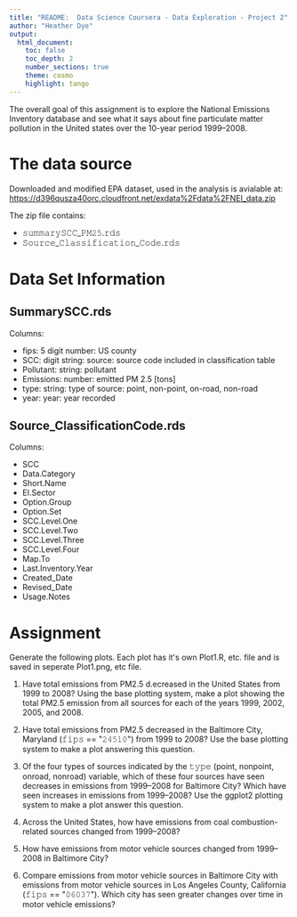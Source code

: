 ```yaml
---
title: "README:  Data Science Coursera - Data Exploration - Project 2"
author: "Heather Dye"
output:
  html_document:
    toc: false
    toc_depth: 2
    number_sections: true
    theme: cosmo
    highlight: tango
---
```



The overall goal of this assignment is to explore the National Emissions Inventory database and see what it says about fine particulate matter pollution in the United states over the 10-year period 1999–2008. 



# The data source

Downloaded and modified EPA dataset, used in the analysis is avialable at:
https://d396qusza40orc.cloudfront.net/exdata%2Fdata%2FNEI_data.zip

The zip file contains:

- 𝚜𝚞𝚖𝚖𝚊𝚛𝚢𝚂𝙲𝙲_𝙿𝙼𝟸𝟻.𝚛𝚍𝚜
- 𝚂𝚘𝚞𝚛𝚌𝚎_𝙲𝚕𝚊𝚜𝚜𝚒𝚏𝚒𝚌𝚊𝚝𝚒𝚘𝚗_𝙲𝚘𝚍𝚎.𝚛𝚍𝚜


# Data Set Information

## SummarySCC.rds

Columns:

- fips: 5 digit number:  US county
- SCC: digit string:  source: source code included in classification table
- Pollutant: string: pollutant
- Emissions: number:  emitted PM 2.5 [tons]
- type: string:  type of source:  point, non-point, on-road, non-road
- year: year:  year recorded


## Source_ClassificationCode.rds

Columns:
- SCC                 
- Data.Category       
- Short.Name         
- EI.Sector           
- Option.Group
- Option.Set
- SCC.Level.One
- SCC.Level.Two       
- SCC.Level.Three    
- SCC.Level.Four      
- Map.To              
- Last.Inventory.Year
- Created_Date        
- Revised_Date        
- Usage.Notes  

# Assignment

Generate the following plots.  Each plot has it's own Plot1.R, etc. file and is saved in seperate Plot1.png, etc file.

1. Have total emissions from PM2.5 d.ecreased in the United States from 1999 to 2008? Using the base plotting system, make a plot showing the total PM2.5 emission from all sources for each of the years 1999, 2002, 2005, and 2008.

2. Have total emissions from PM2.5 decreased in the Baltimore City, Maryland (𝚏𝚒𝚙𝚜 == "𝟸𝟺𝟻𝟷𝟶") from 1999 to 2008? Use the base plotting system to make a plot answering this question.

3. Of the four types of sources indicated by the 𝚝𝚢𝚙𝚎 (point, nonpoint, onroad, nonroad) variable, which of these four sources have seen decreases in emissions from 1999–2008 for Baltimore City? Which have seen increases in emissions from 1999–2008? Use the ggplot2 plotting system to make a plot answer this question.

4. Across the United States, how have emissions from coal combustion-related sources changed from 1999–2008?

5. How have emissions from motor vehicle sources changed from 1999–2008 in Baltimore City?

6. Compare emissions from motor vehicle sources in Baltimore City with emissions from motor vehicle sources in Los Angeles County, California (𝚏𝚒𝚙𝚜 == "𝟶𝟼𝟶𝟹𝟽"). Which city has seen greater changes over time in motor vehicle emissions?
